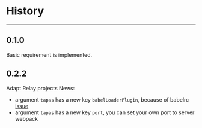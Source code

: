# History

---

## 0.1.0

Basic requirement is implemented.

## 0.2.2

Adapt Relay projects
News:
  * argument `tapas` has a new key `babelLoaderPlugin`, because of babelrc [issue](https://phabricator.babeljs.io/T2529)
  * argument `tapas` has a new key `port`, you can set your own port to server webpack
